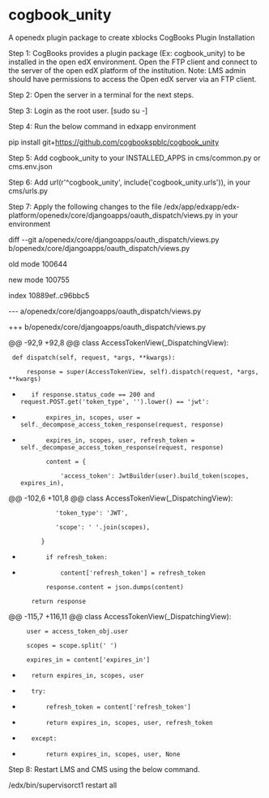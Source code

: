 # cogbook_unity
A openedx plugin package to create xblocks
CogBooks Plugin Installation

Step 1: CogBooks provides a plugin package (Ex: cogbook_unity) to be installed in the open edX environment. Open the FTP client and connect to the server of the open edX platform of the institution.
Note: LMS admin should have permissions to access the Open edX server via an FTP client.

Step 2: Open the server in a terminal for the next steps. 

Step 3: Login as the root user. [sudo su -]

Step 4: Run the below command in edxapp environment

pip install git+https://github.com/cogbookspblc/cogbook_unity

Step 5:  Add cogbook_unity  to your INSTALLED_APPS in cms/common.py or cms.env.json

Step 6: Add url(r'^cogbook_unity', include('cogbook_unity.urls')),  in your cms/urls.py

Step 7: Apply the following changes to the file /edx/app/edxapp/edx-platform/openedx/core/djangoapps/oauth_dispatch/views.py in your environment

diff --git a/openedx/core/djangoapps/oauth_dispatch/views.py b/openedx/core/djangoapps/oauth_dispatch/views.py

old mode 100644

new mode 100755

index 10889ef..c96bbc5

--- a/openedx/core/djangoapps/oauth_dispatch/views.py

+++ b/openedx/core/djangoapps/oauth_dispatch/views.py

@@ -92,9 +92,8 @@ class AccessTokenView(_DispatchingView):

     def dispatch(self, request, *args, **kwargs):
     
         response = super(AccessTokenView, self).dispatch(request, *args, **kwargs)
         
-
         if response.status_code == 200 and request.POST.get('token_type', '').lower() == 'jwt':
         
-            expires_in, scopes, user = self._decompose_access_token_response(request, response)

+            expires_in, scopes, user, refresh_token = self._decompose_access_token_response(request, response)

             content = {
             
                 'access_token': JwtBuilder(user).build_token(scopes, expires_in),
                 
@@ -102,6 +101,8 @@ class AccessTokenView(_DispatchingView):

                 'token_type': 'JWT',
                 
                 'scope': ' '.join(scopes),
                 
             }
             
+            if refresh_token:

+                content['refresh_token'] = refresh_token

             response.content = json.dumps(content)
             
         return response
         
@@ -115,7 +116,11 @@ class AccessTokenView(_DispatchingView):

         user = access_token_obj.user
         
         scopes = scope.split(' ')
         
         expires_in = content['expires_in']
         
-        return expires_in, scopes, user

+        try:

+            refresh_token = content['refresh_token']

+            return expires_in, scopes, user, refresh_token

+        except:

+            return expires_in, scopes, user, None




Step 8: Restart LMS and CMS using the below command. 

/edx/bin/supervisorct1 restart all
